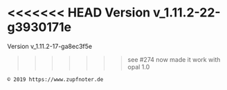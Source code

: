 
<<<<<<< HEAD
Version v_1.11.2-22-g3930171e
=======
Version v_1.11.2-17-ga8ec3f5e
>>>>>>> see #274 now made it work with opal 1.0

    © 2019 https://www.zupfnoter.de
    
